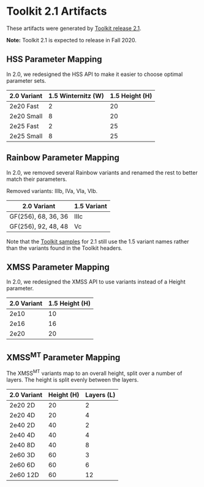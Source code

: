 # Toolkit 2.1 Artifacts

These artifacts were generated by
[Toolkit release 2.1](https://www.isara.com/toolkit/2.1/README.html).

**Note:** Toolkit 2.1 is expected to release in Fall 2020.

## HSS Parameter Mapping

In 2.0, we redesigned the HSS API to make it easier to choose optimal parameter
sets.

|2.0 Variant|1.5 Winternitz (W)|1.5 Height (H)|
|-----------|------------------|--------------|
|2e20 Fast  |2                 |20            |
|2e20 Small |8                 |20            |
|2e25 Fast  |2                 |25            |
|2e25 Small |8                 |25            |

## Rainbow Parameter Mapping

In 2.0, we removed several Rainbow variants and renamed the rest to better
match their parameters.

Removed variants: IIIb, IVa, VIa, VIb.

|2.0 Variant         |1.5 Variant|
|--------------------|-----------|
|GF(256), 68, 36, 36 |IIIc       |
|GF(256), 92, 48, 48 |Vc         |

Note that the [Toolkit samples](https://github.com/isaracorp/Toolkit-Samples)
for 2.1 still use the 1.5 variant names rather than the variants found in the
Toolkit headers.

## XMSS Parameter Mapping

In 2.0, we redesigned the XMSS API to use variants instead of a Height
parameter.

|2.0 Variant|1.5 Height (H)|
|-----------|--------------|
|2e10       |10            |
|2e16       |16            |
|2e20       |20            |

## XMSS<sup>MT</sup> Parameter Mapping

The XMSS<sup>MT</sup> variants map to an overall height, split over a number
of layers. The height is split evenly between the layers.

|2.0 Variant|Height (H)|Layers (L)|
|-----------|----------|----------|
|2e20 2D    |20        |2         |
|2e20 4D    |20        |4         |
|2e40 2D    |40        |2         |
|2e40 4D    |40        |4         |
|2e40 8D    |40        |8         |
|2e60 3D    |60        |3         |
|2e60 6D    |60        |6         |
|2e60 12D   |60        |12        |
